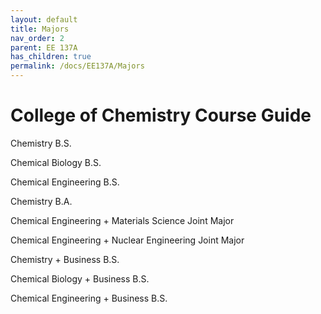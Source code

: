 ```yaml
---
layout: default
title: Majors
nav_order: 2
parent: EE 137A
has_children: true
permalink: /docs/EE137A/Majors
---
```


# College of Chemistry Course Guide

Chemistry B.S.

Chemical Biology B.S.

Chemical Engineering B.S.

Chemistry B.A.

Chemical Engineering + Materials Science Joint Major

Chemical Engineering + Nuclear Engineering Joint Major

Chemistry + Business B.S.

Chemical Biology + Business B.S.

Chemical Engineering + Business B.S.